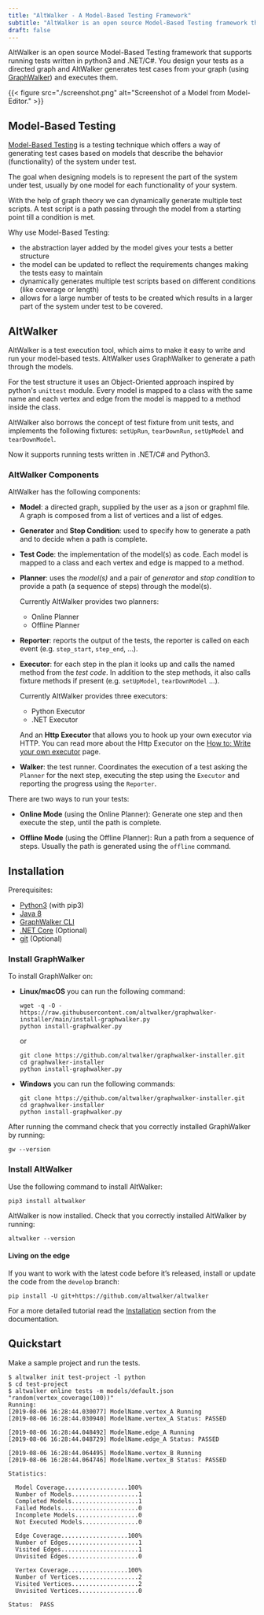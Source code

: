 ```yaml
---
title: "AltWalker - A Model-Based Testing Framework"
subtitle: "AltWalker is an open source Model-Based Testing framework that supports running tests written in Python3 and .NET/C#."
draft: false
---
```


AltWalker is an open source Model-Based Testing framework that supports running
tests written in python3 and .NET/C#. You design your tests as a directed graph
and AltWalker generates test cases from your graph (using [GraphWalker](http://graphwalker.github.io/)) and executes them.

<!--more-->

{{< figure src="./screenshot.png" alt="Screenshot of a Model from Model-Editor." >}}

## Model-Based Testing

[Model-Based Testing](https://en.wikipedia.org/wiki/Model-based_testing) is a testing
technique which offers a way of generating test cases based on models that describe the behavior
(functionality) of the system under test.

The goal when designing models is to represent the part of the system under test, usually
by one model for each functionality of your system.

With the help of graph theory we can dynamically generate multiple test scripts. A test script is a path passing through the model from a starting point till
a condition is met.

Why use Model-Based Testing:

* the abstraction layer added by the model gives your tests a better structure
* the model can be updated to reflect the requirements changes making the tests easy to maintain
* dynamically generates multiple test scripts based on different conditions (like coverage or length)
* allows for a large number of tests to be created which results in a larger part of the system under test to be covered.

## AltWalker

AltWalker is a test execution tool, which  aims to make it easy to write and run your model-based tests. AltWalker uses GraphWalker to generate a path through the models.

For the test structure it uses an Object-Oriented approach inspired by python's `unittest` module. Every model is mapped to a class with the same name and each vertex and edge from the model is mapped to a method inside the class.

AltWalker also borrows the concept of test fixture from unit tests, and implements the following fixtures:
`setUpRun`, `tearDownRun`, `setUpModel` and `tearDownModel`.

Now it supports running tests written in .NET/C# and Python3.

### AltWalker Components

AltWalker has the following components:

* __Model__: a directed graph, supplied by the user as a json or graphml file.
  A graph is composed from a list of vertices and a list of edges.

* __Generator__ and __Stop Condition__: used to specify how to generate a
  path and to decide when a path is complete.

* __Test Code__: the implementation of the model(s) as code. Each model is mapped to a
  class and each vertex and edge is mapped to a method.

* __Planner__: uses the _model(s)_ and a pair of _generator_ and _stop condition_
  to provide a path (a sequence of steps) through the model(s).

  Currently AltWalker provides two planners:

  * Online Planner
  * Offline Planner

* __Reporter__: reports the output of the tests, the reporter is called on
  each event (e.g. `step_start`, `step_end`, ...).

* __Executor__: for each step in the plan it looks up and calls the named method
  from the _test code_. In addition to the step methods, it also calls
  fixture methods if present (e.g. `setUpModel`, `tearDownModel` ...).

  Currently AltWalker provides three executors:

  * Python Executor
  * .NET Executor

  And an __Http Executor__ that allows you to hook up your own executor via HTTP. You can read
  more about the Http Executor on the [How to: Write your own executor](https://altwalker.github.io/altwalker/how-tos/custom-executor.html)
  page.

* __Walker__: the test runner. Coordinates the execution of a test asking the `Planner`
  for the next step, executing the step using the `Executor` and reporting the progress
  using the `Reporter`.


There are two ways to run your tests:

* __Online Mode__ (using the Online Planner): Generate one step and then execute
  the step, until the path is complete.

* __Offline Mode__ (using the Offline Planner): Run a path from a sequence of steps.
  Usually the path is generated using the `offline` command.

## Installation

Prerequisites:

* [Python3](https://www.python.org/) (with pip3)
* [Java 8](https://openjdk.java.net/)
* [GraphWalker CLI](http://graphwalker.github.io/)
* [.NET Core](Optional) (Optional)
* [git](https://git-scm.com/) (Optional)


### Install GraphWalker

To install GraphWalker on:

* __Linux/macOS__ you can run the following command:

  ```console
  wget -q -O - https://raw.githubusercontent.com/altwalker/graphwalker-installer/main/install-graphwalker.py
  python install-graphwalker.py
  ```

  or

  ```console
  git clone https://github.com/altwalker/graphwalker-installer.git
  cd graphwalker-installer
  python install-graphwalker.py
  ```

* __Windows__ you can run the following commands:

  ```console
  git clone https://github.com/altwalker/graphwalker-installer.git
  cd graphwalker-installer
  python install-graphwalker.py
  ```

After running the command check that you correctly installed GraphWalker by running:

```console
gw --version
```

### Install AltWalker

Use the following command to install AltWalker:

```console
pip3 install altwalker
```

AltWalker is now installed. Check that you correctly installed AltWalker by running:

```console
altwalker --version
```

#### Living on the edge

If you want to work with the latest code before it’s released, install or update the code from the `develop` branch:

```console
pip install -U git+https://github.com/altwalker/altwalker
```

For a more detailed tutorial read the [Installation](https://altwalker.github.io/altwalker/installation.html) section from the documentation.

## Quickstart

Make a sample project and run the tests.

```console
$ altwalker init test-project -l python
$ cd test-project
$ altwalker online tests -m models/default.json "random(vertex_coverage(100))"
Running:
[2019-08-06 16:28:44.030077] ModelName.vertex_A Running
[2019-08-06 16:28:44.030940] ModelName.vertex_A Status: PASSED

[2019-08-06 16:28:44.048492] ModelName.edge_A Running
[2019-08-06 16:28:44.048729] ModelName.edge_A Status: PASSED

[2019-08-06 16:28:44.064495] ModelName.vertex_B Running
[2019-08-06 16:28:44.064746] ModelName.vertex_B Status: PASSED

Statistics:

  Model Coverage..................100%
  Number of Models...................1
  Completed Models...................1
  Failed Models......................0
  Incomplete Models..................0
  Not Executed Models................0

  Edge Coverage...................100%
  Number of Edges....................1
  Visited Edges......................1
  Unvisited Edges....................0

  Vertex Coverage.................100%
  Number of Vertices.................2
  Visited Vertices...................2
  Unvisited Vertices.................0

Status:  PASS
```
